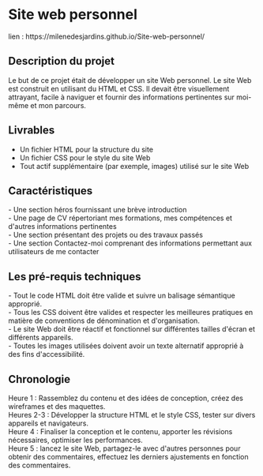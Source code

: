 <h1>Site web personnel</h1>
lien : https://milenedesjardins.github.io/Site-web-personnel/
<h2>Description du projet</h2>

Le but de ce projet était de développer un site Web personnel. Le site Web est construit en utilisant du HTML et CSS. Il devait être visuellement attrayant, facile à naviguer et fournir des informations pertinentes sur moi-même et mon parcours.

<h2>Livrables</h2>

- Un fichier HTML pour la structure du site<br>
- Un fichier CSS pour le style du site Web<br>
- Tout actif supplémentaire (par exemple, images) utilisé sur le site Web<br>
  
<h2>Caractéristiques</h2>
- Une section héros fournissant une brève introduction<br>
- Une page de CV répertoriant mes formations, mes compétences et d'autres informations pertinentes<br>
- Une section présentant des projets ou des travaux passés<br>
- Une section Contactez-moi comprenant des informations permettant aux utilisateurs de me contacter<br>

<h2>Les pré-requis techniques</h2>
- Tout le code HTML doit être valide et suivre un balisage sémantique approprié.<br>
- Tous les CSS doivent être valides et respecter les meilleures pratiques en matière de conventions de dénomination et d'organisation.<br>
- Le site Web doit être réactif et fonctionnel sur différentes tailles d'écran et différents appareils.<br>
- Toutes les images utilisées doivent avoir un texte alternatif approprié à des fins d'accessibilité.<br>
  
<h2>Chronologie</h2>
Heure 1 : Rassemblez du contenu et des idées de conception, créez des wireframes et des maquettes.<br>
Heures 2-3 : Développer la structure HTML et le style CSS, tester sur divers appareils et navigateurs.<br>
Heure 4 : Finaliser la conception et le contenu, apporter les révisions nécessaires, optimiser les performances.<br>
Heure 5 : lancez le site Web, partagez-le avec d'autres personnes pour obtenir des commentaires, effectuez les derniers ajustements en fonction des commentaires.<br>
